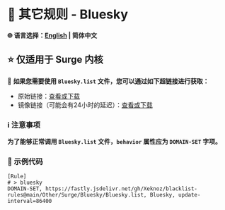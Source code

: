 # 📜 其它规则 - Bluesky

**🌐 语言选择：[English](README.md)  | 简体中文**

## ⭐ 仅适用于 Surge 内核

🔗 **如果您需要使用 `Bluesky.list` 文件，您可以通过如下超链接进行获取：**

- 原始链接：[查看或下载](https://raw.githubusercontent.com/Xeknoz/blacklist-rules/main/Other/Surge/Bluesky/Bluesky.list)
- 镜像链接（可能会有24小时的延迟）：[查看或下载](https://fastly.jsdelivr.net/gh/Xeknoz/blacklist-rules@main/Other/Surge/Bluesky/Bluesky.list)

### ℹ️ 注意事项

**为了能够正常调用 `Bluesky.list` 文件，`behavior` 属性应为 `DOMAIN-SET` 字项。**

### 📝 示例代码

```list
[Rule]
# > bluesky
DOMAIN-SET, https://fastly.jsdelivr.net/gh/Xeknoz/blacklist-rules@main/Other/Surge/Bluesky/Bluesky.list, Bluesky, update-interval=86400
```
